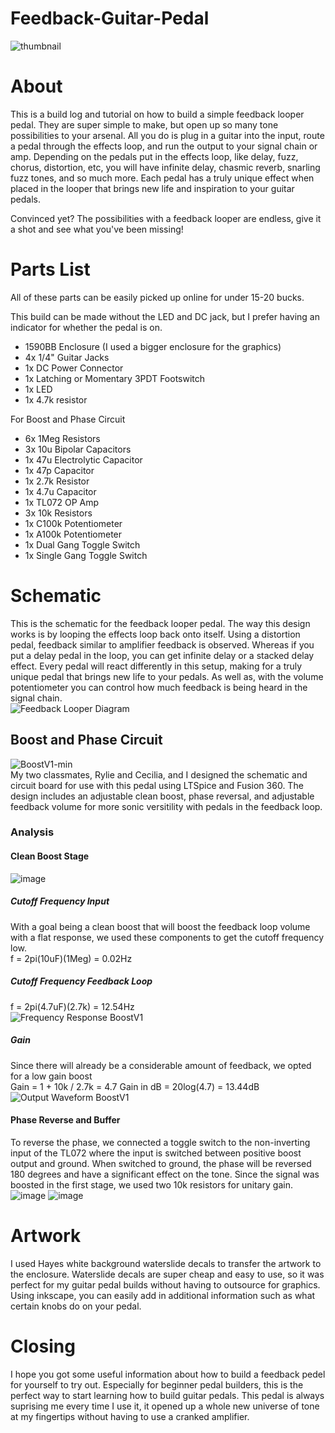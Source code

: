 # Feedback-Guitar-Pedal

![thumbnail](https://github.com/user-attachments/assets/15f0e10a-a074-4aeb-89d2-42c260b15fe8)

# About
This is a build log and tutorial on how to build a simple feedback looper pedal. They are super simple to make, but open up so many tone possibilities to your arsenal. All you do is plug in a guitar into the input, route a pedal through the effects loop, and run the output to your signal chain or amp. Depending on the pedals put in the effects loop, like delay, fuzz, chorus, distortion, etc, you will have infinite delay, chasmic reverb, snarling fuzz tones, and so much more. Each pedal has a truly unique effect when placed in the looper that brings new life and inspiration to your guitar pedals.

Convinced yet? The possibilities with a feedback looper are endless, give it a shot and see what you've been missing!

# Parts List
All of these parts can be easily picked up online for under 15-20 bucks.

This build can be made without the LED and DC jack, but I prefer having an indicator for whether the pedal is on.

- 1590BB Enclosure (I used a bigger enclosure for the graphics)
- 4x 1/4" Guitar Jacks
- 1x DC Power Connector
- 1x Latching or Momentary 3PDT Footswitch
- 1x LED
- 1x 4.7k resistor

For Boost and Phase Circuit
- 6x 1Meg Resistors
- 3x 10u Bipolar Capacitors
- 1x 47u Electrolytic Capacitor
- 1x 47p Capacitor
- 1x 2.7k Resistor
- 1x 4.7u Capacitor
- 1x TL072 OP Amp
- 3x 10k Resistors
- 1x C100k Potentiometer
- 1x A100k Potentiometer
- 1x Dual Gang Toggle Switch
- 1x Single Gang Toggle Switch
  
# Schematic
This is the schematic for the feedback looper pedal. The way this design works is by looping the effects loop back onto itself. Using a distortion pedal, feedback similar to amplifier feedback is observed. Whereas if you put a delay pedal in the loop, you can get infinite delay or a stacked delay effect. Every pedal will react differently in this setup, making for a truly unique pedal that brings new life to your pedals. As well as, with the volume potentiometer you can control how much feedback is being heard in the signal chain. 
<br>
![Feedback Looper Diagram](https://github.com/user-attachments/assets/8009a770-fe0a-44e6-8ca3-40d68abfe497)
<br>

## Boost and Phase Circuit
![BoostV1-min](https://github.com/user-attachments/assets/76d73c05-668e-442a-a62f-e9742ba107b0)
<br>
My two classmates, Rylie and Cecilia, and I designed the schematic and circuit board for use with this pedal using LTSpice and Fusion 360. The design includes an adjustable clean boost, phase reversal, and adjustable feedback volume for more sonic versitility with pedals in the feedback loop.
### Analysis
#### Clean Boost Stage
![image](https://github.com/user-attachments/assets/ffff4b2a-9eae-4d1a-be30-3aacc9880a1a)
##### Cutoff Frequency Input 
With a goal being a clean boost that will boost the feedback loop volume with a flat response, we used these components to get the cutoff frequency low. <br>
f = 2pi(10uF)(1Meg) = 0.02Hz <br>

##### Cutoff Frequency Feedback Loop
f = 2pi(4.7uF)(2.7k) = 12.54Hz <br>
![Frequency Response BoostV1](https://github.com/user-attachments/assets/7b27e127-77a5-4945-9457-f5ebef95aab5)

##### Gain
Since there will already be a considerable amount of feedback, we opted for a low gain boost <br>
Gain = 1 + 10k / 2.7k = 4.7
Gain in dB = 20log(4.7) = 13.44dB
![Output Waveform BoostV1](https://github.com/user-attachments/assets/f11ba0d6-66c1-4e51-97d2-c973e15da99b)
<br>

#### Phase Reverse and Buffer
To reverse the phase, we connected a toggle switch to the non-inverting input of the TL072 where the input is switched between positive boost output and ground. When switched to ground, the phase will be reversed 180 degrees and have a significant effect on the tone. Since the signal was boosted in the first stage, we used two 10k resistors for unitary gain.
<br>
![image](https://github.com/user-attachments/assets/7a5e876e-abd9-448b-9412-33c87ac3f07c)
![image](https://github.com/user-attachments/assets/3ca4b758-cc5e-4d9e-8a53-d1a29edff9fa)

# Artwork
I used Hayes white background waterslide decals to transfer the artwork to the enclosure. Waterslide decals are super cheap and easy to use, so it was perfect for my guitar pedal builds without having to outsource for graphics. Using inkscape, you can easily add in additional information such as what certain knobs do on your pedal. 

# Closing
I hope you got some useful information about how to build a feedback pedel for yourself to try out. Especially for beginner pedal builders, this is the perfect way to start learning how to build guitar pedals. This pedal is always suprising me every time I use it, it opened up a whole new universe of tone at my fingertips without having to use a cranked amplifier.
